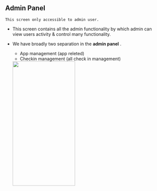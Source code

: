 ## Admin Panel

    This screen only accessible to admin user.
  - This screen contains all the admin functionality by which admin can view users activity & control many functionality.
  - We have broadly two separation in the **admin panel** .
    - App management (app releted)
    - Checkin management (all check in management)
    
    <img src="assets/admin.png" width="200" height="400">